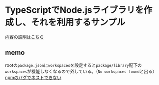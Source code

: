 # TypeScriptでNode.jsライブラリを作成し、それを利用するサンプル

[内容の説明はこちら](https://blog.lycolia.info/typescript%e3%81%a7node-js%e3%81%ae%e3%83%ad%e3%83%bc%e3%82%ab%e3%83%ab%e3%83%a9%e3%82%a4%e3%83%96%e3%83%a9%e3%83%aa%e3%82%92%e4%bd%9c%e3%82%8b/)

## memo

rootの`package.json`に`workspaces`を設定すると`package/library`配下の`workspaces`が機能しなくなるので外している。（`No workspaces found`と出る）  
[npmのバグでネストできない](https://github.com/npm/cli/issues/4774)
